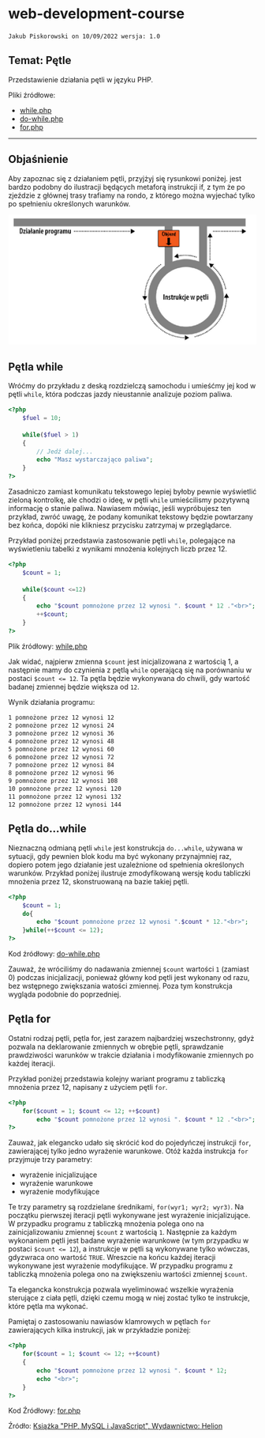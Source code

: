 # web-development-course

`Jakub Piskorowski on 10/09/2022 wersja: 1.0`

## Temat: Pętle

Przedstawienie działania pętli w języku PHP.

Pliki źródłowe:
- [while.php](while.php)
- [do-while.php](do-while.php)
- [for.php](for.php)

---

## Objaśnienie

Aby zapoznac się z działaniem pętli, przyjżyj się rysunkowi poniżej. jest bardzo podobny do ilustracji będących metaforą instrukcji if, z tym że po zjeździe z głównej trasy trafiamy na rondo, z którego można wyjechać tylko po spełnieniu określonych warunków.

![Pętla](img/petla.png)

## Pętla while

Wróćmy do przykładu z deską rozdzielczą samochodu i umieśćmy jej kod w pętli `while`, która podczas jazdy nieustannie analizuje poziom paliwa.

``` php
<?php
    $fuel = 10;

    while($fuel > 1)
    {
        // Jedź dalej...
        echo "Masz wystarczająco paliwa";
    }
?>
```

Zasadniczo zamiast komunikatu tekstowego lepiej byłoby pewnie wyświetlić zieloną kontrolkę, ale chodzi o ideę, w pętli `while` umieścilismy pozytywną informację o stanie paliwa. Nawiasem mówiąc, jeśli wypróbujesz ten przykład, zwróć uwagę, że podany komunikat tekstowy będzie powtarzany bez końca, dopóki nie klikniesz przycisku zatrzymaj w przeglądarce. 

Przykład poniżej przedstawia zastosowanie pętli `while`, polegające na wyświetleniu tabelki z wynikami mnożenia kolejnych liczb przez 12.

``` php
<?php
    $count = 1;

    while($count <=12)
    {
        echo "$count pomnożone przez 12 wynosi ". $count * 12 ."<br>";
        ++$count;
    }
?>
```

Plik źródłowy: [while.php](while.php)

Jak widać,  najpierw zmienna `$count` jest inicjalizowana z wartością 1, a następnie mamy do czynienia z pętlą `while` operającą się na porównaniu w postaci `$count <= 12`. Ta pętla będzie wykonywana do chwili, gdy wartość badanej zmiennej będzie większa od `12`. 

Wynik działania programu:
``` text
1 pomnożone przez 12 wynosi 12
2 pomnożone przez 12 wynosi 24
3 pomnożone przez 12 wynosi 36
4 pomnożone przez 12 wynosi 48
5 pomnożone przez 12 wynosi 60
6 pomnożone przez 12 wynosi 72
7 pomnożone przez 12 wynosi 84
8 pomnożone przez 12 wynosi 96
9 pomnożone przez 12 wynosi 108
10 pomnożone przez 12 wynosi 120
11 pomnożone przez 12 wynosi 132
12 pomnożone przez 12 wynosi 144
```

## Pętla do...while

Nieznaczną odmianą pętli `while` jest konstrukcja `do...while`, używana w sytuacji, gdy pewnien blok kodu ma być wykonany przynajmniej raz, dopiero potem jego działanie jest uzależnione od spełnienia określonych warunków. Przykład poniżej ilustruje zmodyfikowaną wersję kodu tabliczki mnożenia przez 12, skonstruowaną na bazie takiej pętli.
``` php
<?php
    $count = 1;
    do{
        echo "$count pomnożone przez 12 wynosi ".$count * 12."<br>";
    }while(++$count <= 12);
?>
```
Kod źródłowy: [do-while.php](do-while.php)

Zauważ, że wróciliśmy do nadawania zmiennej `$count` wartości `1` (zamiast 0) podczas inicjalizacji, ponieważ główny kod pętli jest wykonany od razu, bez wstępnego zwiększania watości zmiennej. Poza tym konstrukcja wygląda podobnie do poprzedniej.

## Pętla for

Ostatni rodzaj pętli, pętla for, jest zarazem najbardziej wszechstronny, gdyż pozwala na deklarowanie zmiennych w obrębie pętli, sprawdzanie prawdziwości warunków w trakcie działania i modyfikowanie zmiennych po każdej iteracji. 

Przykład poniżej przedstawia kolejny wariant programu z tabliczką mnożenia przez 12, napisany z użyciem pętli `for`.

``` php
<?php
    for($count = 1; $count <= 12; ++$count)
        echo "$count pomnożone przez 12 wynosi ". $count * 12 ."<br>";
?>
```

Zauważ, jak elegancko udało się skrócić kod do pojedyńczej instrukcji `for`, zawierającej tylko jedno wyrażenie warunkowe. Otóż każda instrukcja `for` przyjmuje trzy parametry:
- wyrażenie inicjalizujące
- wyrażenie warunkowe
- wyrażenie modyfikujące

Te trzy parametry są rozdzielane średnikami, `for(wyr1; wyr2; wyr3)`. Na początku pierwszej iteracji pętli wykonywane jest wyrażenie inicjalizujące. W przypadku programu z tabliczką mnożenia polega ono na zainicjalizowaniu zmiennej `$count` z wartością `1`. Następnie za każdym wykonaniem pętli jest badane wyrażenie warunkowe (w tym przypadku w postaci `$count <= 12`), a instrukcje w pętli są wykonywane tylko wówczas, gdyzwraca ono wartość `TRUE`. Wreszcie na końcu każdej iteracji wykonywane jest wyrażenie modyfikujące. W przypadku programu z tabliczką mnożenia polega ono na zwiększeniu wartości zmiennej `$count`.

Ta elegancka konstrukcja pozwala wyeliminować wszelkie wyrażenia sterujące z ciała pętli, dzięki czemu mogą w niej zostać tylko te instrukcje, które pętla ma wykonać.

Pamiętaj o zastosowaniu nawiasów klamrowych w pętlach `for` zawierających kilka instrukcji, jak w przykładzie poniżej:
``` php
<?php
    for($count = 1; $count <= 12; ++$count)
    {
        echo "$count pomnożone przez 12 wynosi ". $count * 12;
        echo "<br>";
    }
?>
```
Kod Źródłowy: [for.php](for.php)


Źródło: [Książka "PHP, MySQL i JavaScript", Wydawnictwo: Helion](https://helion.pl/ksiazki/php-mysql-i-javascript-wprowadzenie-wydanie-v-robin-nixon,phmyj5.htm#format/e)

<!--
---

## Pytania 

-->